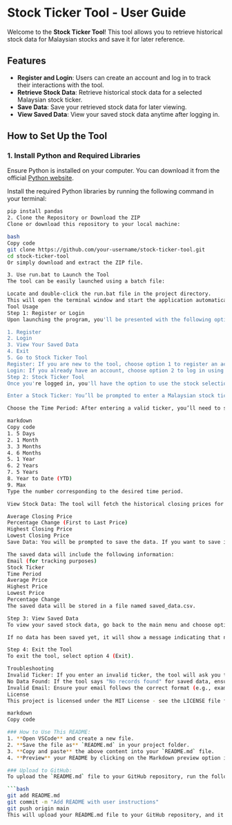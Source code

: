 # Stock Ticker Tool - User Guide

Welcome to the **Stock Ticker Tool**! This tool allows you to retrieve historical stock data for Malaysian stocks and save it for later reference.

## Features
- **Register and Login**: Users can create an account and log in to track their interactions with the tool.
- **Retrieve Stock Data**: Retrieve historical stock data for a selected Malaysian stock ticker.
- **Save Data**: Save your retrieved stock data for later viewing.
- **View Saved Data**: View your saved stock data anytime after logging in.

## How to Set Up the Tool

### 1. Install Python and Required Libraries

Ensure Python is installed on your computer. You can download it from the official [Python website](https://www.python.org/downloads/).

Install the required Python libraries by running the following command in your terminal:

```bash
pip install pandas
2. Clone the Repository or Download the ZIP
Clone or download this repository to your local machine:

bash
Copy code
git clone https://github.com/your-username/stock-ticker-tool.git
cd stock-ticker-tool
Or simply download and extract the ZIP file.

3. Use run.bat to Launch the Tool
The tool can be easily launched using a batch file:

Locate and double-click the run.bat file in the project directory.
This will open the terminal window and start the application automatically.
Tool Usage
Step 1: Register or Login
Upon launching the program, you'll be presented with the following options:

1. Register
2. Login
3. View Your Saved Data
4. Exit
5. Go to Stock Ticker Tool
Register: If you are new to the tool, choose option 1 to register an account using your email.
Login: If you already have an account, choose option 2 to log in using your email.
Step 2: Stock Ticker Tool
Once you're logged in, you'll have the option to use the stock selection tool by choosing option 5 (Go to Stock Ticker Tool). Here’s what happens next:

Enter a Stock Ticker: You’ll be prompted to enter a Malaysian stock ticker (e.g., 1155.KL for Maybank). The tool will validate the ticker, so make sure it's correct.

Choose the Time Period: After entering a valid ticker, you’ll need to select the time period for the historical data:

markdown
Copy code
1. 5 Days
2. 1 Month
3. 3 Months
4. 6 Months
5. 1 Year
6. 2 Years
7. 5 Years
8. Year to Date (YTD)
9. Max
Type the number corresponding to the desired time period.

View Stock Data: The tool will fetch the historical closing prices for the selected stock ticker over the chosen time period. It will display key statistics such as:

Average Closing Price
Percentage Change (First to Last Price)
Highest Closing Price
Lowest Closing Price
Save Data: You will be prompted to save the data. If you want to save it, type y and the data will be saved to a CSV file on your local machine.

The saved data will include the following information:
Email (for tracking purposes)
Stock Ticker
Time Period
Average Price
Highest Price
Lowest Price
Percentage Change
The saved data will be stored in a file named saved_data.csv.

Step 3: View Saved Data
To view your saved stock data, go back to the main menu and choose option 3 (View Your Saved Data). The tool will display the stock data you’ve saved, including all historical stock information.

If no data has been saved yet, it will show a message indicating that no records have been found.

Step 4: Exit the Tool
To exit the tool, select option 4 (Exit).

Troubleshooting
Invalid Ticker: If you enter an invalid ticker, the tool will ask you to try again. Make sure to use valid Malaysian stock tickers (e.g., 1155.KL for Maybank).
No Data Found: If the tool says "No records found" for saved data, ensure that you’ve saved data during a stock retrieval session.
Invalid Email: Ensure your email follows the correct format (e.g., example@domain.com) when registering or logging in.
License
This project is licensed under the MIT License - see the LICENSE file for details.

markdown
Copy code

### How to Use This README:
1. **Open VSCode** and create a new file.
2. **Save the file as** `README.md` in your project folder.
3. **Copy and paste** the above content into your `README.md` file.
4. **Preview** your README by clicking on the Markdown preview option in VSCode (press `Ctrl+Shift+V`).

### Upload to GitHub:
To upload the `README.md` file to your GitHub repository, run the following commands in the terminal (inside your project directory):

```bash
git add README.md
git commit -m "Add README with user instructions"
git push origin main
This will upload your README.md file to your GitHub repository, and it will be visible to users who visit your project.
